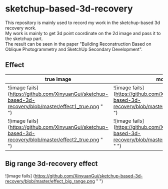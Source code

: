 # sketchup-based-3d-recovery

This repository is mainly used to record my work in the sketchup-based 3d recovery work.<br>
My work is mainly to get 3d point coordinate on the 2d image and pass it to the sketchup part.<br>
The result can be seen in the paper "Building Reconstruction Based on Oblique Photogrammetry and SketchUp Secondary Development".<br>

## Effect
| true image | model|
|----------|-----------|
|![image fails] (https://github.com/XinyuanGui/sketchup-based-3d-recovery/blob/master/effect1_true.png " ")|![image fails] (https://github.com/XinyuanGui/sketchup-based-3d-recovery/blob/master/effect1_model.png " ")|
|![image fails] (https://github.com/XinyuanGui/sketchup-based-3d-recovery/blob/master/effect2_true.png " ") | ![image fails] (https://github.com/XinyuanGui/sketchup-based-3d-recovery/blob/master/effect2_model2.png " ")|

## Big range 3d-recovery effect
![image fails] (https://github.com/XinyuanGui/sketchup-based-3d-recovery/blob/master/effect_big_range.png " ")

